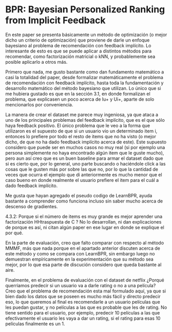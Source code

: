 # BPR: Bayesian Personalized Ranking from Implicit Feedback

En este paper se presenta básicamente un método de optimización (o mejor dicho un criterio de optimización) que proviene de darle un enfoque bayesiano al problema de recomendación con feedback implícito. Lo interesante de esto es que se puede aplicar a distintos métodos para recomendar, como factorización matricial o kNN, y probablemente sea posible aplicarlo a otros más. 

Primero que nada, me gusto bastante como dan fundamento matemático a casi la totalidad del paper, desde formalizar matemáticamente el problema de recomendación con feedback implícito, hasta toda la fundamentación y desarrollo matemático del método bayesiano que utilizan. Lo único que si me hubiera gustado es que en la sección 3.1, en donde formalizan el problema, que explicasen un poco acerca de Iu+ y Ui+, aparte de solo mencionarlos por conveniencia. 

La manera de crear el dataset me parece muy ingeniosa, ya que ataca a uno de los principales problemas del feedback implícito, que es el que sólo haya feedback positivo. El único problema que le veo a la forma que utilizaron es el supuesto de que si un usuario vio un determinado item i, entonces lo prefiere por todo el resto de items que no ha visto (o mejor dicho, de que no ha dado feedback implícito acerca de este). Este supuesto considero que puede ser en muchos casos no muy real (si por ejemplo una persona simplemente no haya encontrado algún item que le guste mucho), pero aun así creo que es un buen baseline para armar el dataset dado que si es cierto que, por lo general, uno parte buscando o haciéndole click a las cosas que le gusten más por sobre las que no, por lo que la cantidad de veces que ocurra el ejemplo que di anteriormente es mucho menor que el caso bueno en donde realmente el usuario prefiere el item para el cuál a dado feedback implícito.

Me gusta que hayan agregado el pseudo codigo de LearnBPR, ayuda bastante a comprender como funciona incluso sin saber mucho acerca de descenso de gradientes.

4.3.2: Porque si el número de items es muy grande es mejor aprender una factorización HHtraspuesta de C ? No lo desarrollan, ni dan explicaciones de porque es así, ni citan algún paper en ese lugar en donde se explique el por qué.

En la parte de evaluación, creo que falto comparar con respecto al método MMMF, más que nada porque en el apartado anterior discuten acerca de este método y como se compara con LearnBPR, sin embargo luego no demuestran empíricamente en la experimentación que su método sea mejor, por lo que esa parte de discución considero que queda bastante al aire.

Finalmente, en el problema de evaluación con el dataset de netflix ¿Porqué querriamos predecir si un usuario va a darle rating o no a una película? Creo que el problema de recomendación esta mal formulado aquí, ya que si bien dado los datos que se poseen es mucho más fácil y directo predecir eso, lo que queremos al final es recomendarle a un usuario películas que les puedan gustar, y no películas a las que es probable que les de rating. No tiene sentido para el usuario, por ejemplo, predecir 10 películas a las que efectivamente el usuario les vaya a dar un rating, si el rating para esas 10 películas finalmente es un 1. 
